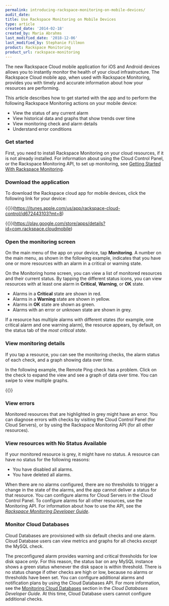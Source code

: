 ```yaml
---
permalink: introducing-rackspace-monitoring-on-mobile-devices/
audit_date:
title: Use Rackspace Monitoring on Mobile Devices
type: article
created_date: '2014-02-18'
created_by: Maria Abrahms
last_modified_date: '2018-12-06'
last_modified_by: Stephanie Fillmon
product: Rackspace Monitoring
product_url: rackspace-monitoring
---
```


The new Rackspace Cloud mobile application for iOS and Android
devices allows you to instantly monitor the health of your cloud
infrastructure.  The Rackspace Cloud mobile app, when used with
Rackspace Monitoring, provides you with timely and accurate information
about how your resources are performing.

This article describes how to get started with the app and to perform the
following Rackspace Monitoring actions on your mobile device:

-   View the status of any current alarm
-   View historical data and graphs that show trends over time
-   View monitoring check and alarm details
-   Understand error conditions

### Get started

First, you need to install Rackspace Monitoring on your cloud resources,
if it is not already installed.  For information about using the Cloud
Control Panel, or the Rackspace Monitoring API, to set up monitoring,
see [Getting Started With Rackspace Monitoring](/support/how-to/cloud-monitoring).

### Download the application

To download the Rackspace cloud app for mobile devices, click the
following link for your device:

{{<image src="Download_on_the_App_Store_Badge_US-UK.png" alt="" title="">}}(https://itunes.apple.com/us/app/rackspace-cloud-control/id672443103?mt=8)

{{<image src="en_app_rgb_wo_60.png" alt="" title="">}}(https://play.google.com/store/apps/details?id=com.rackspace.cloudmobile)

### Open the monitoring screen

On the main menu of the app on your device, tap **Monitoring**.  A
number on the main menu, as shown in the following example, indicates
that you have one or more resources with an alarm in a critical or
warning state.

On the Monitoring home screen, you can view a list of monitored
resources and their current status.  By tapping the different status
icons, you can view resources with at least one alarm in **Critical**,
**Warning**, or **OK** state.

-   Alarms in a **Critical** state are shown in red.
-   Alarms in a **Warning** state are shown in yellow.
-   Alarms in **OK** state are shown as green.
-   Alarms with an error or unknown state are shown in grey.

If a resource has multiple alarms with different states (for example,
one critical alarm and one warning alarm), the resource appears, by
default, on the status tab of the *most critical state*.

### View monitoring details

If you tap a resource, you can see the monitoring checks, the alarm
status of each check, and a graph showing data over time.

In the following example, the Remote Ping check has a problem.  Click on
the check to expand the view and see a graph of data over time. You can
swipe to view multiple graphs.

{{<image src="newMonitoringDetails.png" alt="" title="">}}

### View errors

Monitored resources that are highlighted in grey might have an error.
You can diagnose errors with checks by visiting the Cloud Control Panel
(for Cloud Servers), or by using the Rackspace Monitoring API (for all
other resources).

### View resources with No Status Available

If your monitored resource is grey, it might have no status.  A resource
can have no status for the following reasons:

-   You have disabled all alarms.
-   You have deleted all alarms.

When there are no alarms configured, there are no thresholds to trigger
a change in the state of the alarms, and the app cannot deliver a status
for that resource.  You can configure alarms for Cloud Servers in the
Cloud Control Panel. To configure alarms for all other resources, use the Monitoring API.
For information about how to use the API, see the
*[Rackspace Monitoring Developer
Guide](https://docs.rackspace.com/docs/cloud-monitoring/v1/developer-guide/)*.

### Monitor Cloud Databases

Cloud Databases are provisioned with six default checks and one alarm.
Cloud Database users can view metrics and graphs for all checks *except*
the MySQL check.

The preconfigured alarm provides warning and critical thresholds for low
disk space *only*.  For this reason, the status bar on any MySQL
instance shows a green status whenever the disk space is within
threshold.  There is no status change if other checks are high or low,
because no alarms or thresholds have been set.  You can configure
additional alarms and notification plans by using the Cloud Databases
API.  For more information, see the [Monitoring Cloud
Databases](https://docs.rackspace.com/docs/cloud-databases/v1/developer-guide/#document-general-api-info/monitoring-cloud-databases)
section in the *Cloud Databases Developer Guide*.  At
this time, Cloud Database users cannot configure additional checks.
